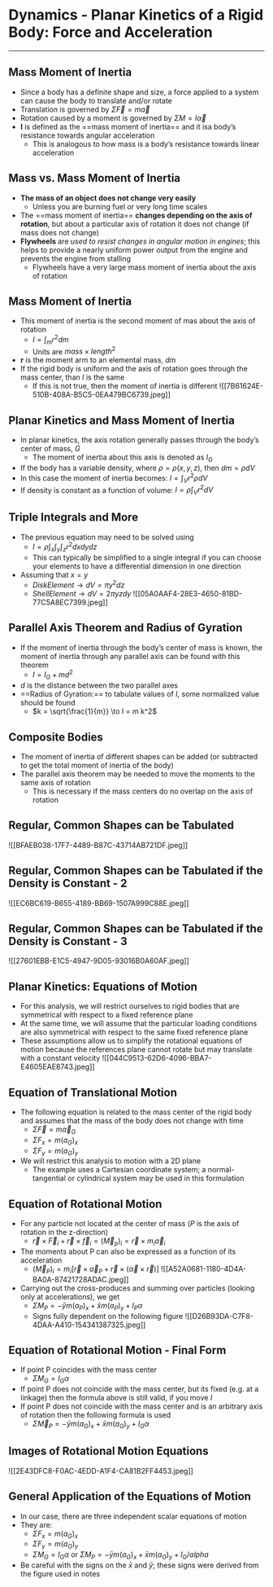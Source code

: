 # Dynamics - Planar Kinetics of a Rigid Body: Force and Acceleration
___
## Mass Moment of Inertia
- Since a body has a definite shape and size, a force applied to a system can cause the body to translate and/or rotate
- Translation is governed by $\Sigma \overrightarrow{F} = m\overrightarrow{a}$
- Rotation caused by a moment is governed by $\Sigma M = I \overrightarrow{\alpha}$
- **I** is defined as the ==mass moment of inertia== and it isa body’s resistance towards angular acceleration
	- This is analogous to how mass is a body’s resistance towards linear acceleration
## Mass vs. Mass Moment of Inertia
- **The mass of an object does not change very easily**
	- Unless you are burning fuel or very long time scales
- The ==mass moment of inertia== **changes depending on the axis of rotation**, but about a particular axis of rotation it does not change (if mass does not change)
- **Flywheels** are *used to resist changes in angular motion in engines*; this helps to provide a nearly uniform power output from the engine and prevents the engine from stalling
	- Flywheels have a very large mass moment of inertia about the axis of rotation 
## Mass Moment of Inertia
- This moment of inertia is the second moment of mas about the axis of rotation
	-  $I = \int_{m} r^2 dm$ 
	- Units are $mass \times length^2$
- **r** is the moment arm to an elemental mass, *dm*
- If the rigid body is uniform and the axis of rotation goes through the mass center, than *I* is the same
	- If this is not true, then the moment of inertia is different
![[7B61624E-510B-408A-B5C5-0EA479BC6739.jpeg]]
## Planar Kinetics and Mass Moment of Inertia
- In planar kinetics, the axis rotation generally passes through the body’s center of mass, *G*
	- The moment of inertia about this axis is denoted as $I_G$
- If the body has a variable density, where $\rho = \rho(x, y, z)$, then $dm = \rho dV$
- In this case the moment of inertia becomes: $I = \int_{V} r^2 \rho dV$
- If density is constant as a function of volume: $I = \rho \int_{V} r^2 dV$
## Triple Integrals and More
- The previous equation may need to be solved using
	- $I = \rho \int_{x} \int_{y} \int_{z} r^2 dx dy dz$
	- This can typically be simplified to a single integral if you can choose your elements to have a differential dimension in one direction
- Assuming that $x=y$ 
	- $Disk Element \to dV = \pi y^2 dz$
	- $Shell Element \to dV = 2 \pi y z dy$
![[05A0AAF4-28E3-4650-81BD-77C5A8EC7399.jpeg]]
## Parallel Axis Theorem and Radius of Gyration
- If the moment of inertia through the body’s center of mass is known, the moment of inertia through any parallel axis can be found with this theorem
	- $I = I_G + md^2$
- *d* is the distance between the two parallel axes
- ==Radius of Gyration:== to tabulate values of *I*, some normalized value should be found
	- $k = \sqrt{\frac{1}{m}} \to I = m k^2$
## Composite Bodies
- The moment of inertia of different shapes can be added (or subtracted to get the total moment of inertia of the body)
- The parallel axis theorem may be needed to move the moments to the same axis of rotation
	- This is necessary if the mass centers do no overlap on the axis of rotation
## Regular, Common Shapes can be Tabulated
![[BFAEB038-17F7-4489-B87C-43714AB721DF.jpeg]]
## Regular, Common Shapes can be Tabulated if the Density is Constant - 2
![[EC6BC619-B655-4189-BB69-1507A999C88E.jpeg]]
## Regular, Common Shapes can be Tabulated if the Density is Constant - 3
![[27601EBB-E1C5-4947-9D05-93016B0A60AF.jpeg]]
## Planar Kinetics: Equations of Motion
- For this analysis, we will restrict ourselves to rigid bodies that are symmetrical with respect to a fixed reference plane
- At the same time, we will assume that the particular loading conditions are also symmetrical with respect to the same fixed reference plane
- These assumptions allow us to simplify the rotational equations of motion because the references plane cannot rotate but may translate with a constant velocity
![[044C9513-62D6-4096-BBA7-E4605EAE8743.jpeg]]
## Equation of Translational Motion
- The following equation is related to the mass center of the rigid body and assumes that the mass of the body does not change with time
	- $\Sigma \overrightarrow{F} = m \overrightarrow{a}_{G}$
	- $\Sigma F_x = m(a_G)_x$
	- $\Sigma F_y = m(a_G)_y$
- We will restrict this analysis to motion with a 2D plane
	- The example uses a Cartesian coordinate system; a normal-tangential or cylindrical system may be used in this formulation
## Equation of Rotational Motion
- For any particle not located at the center of mass (*P* is the axis of rotation in the z-direction)
	- $\overrightarrow{r} \times \overrightarrow{F}_i + \overrightarrow{r} \times \overrightarrow{f}_i = (\overrightarrow{M}_p)_i = \overrightarrow{r} \times m_i \overrightarrow{a}_i$
- The moments about P can also be expressed as a function of its acceleration
	- $(\overrightarrow{M}_P)_i = m_i [\overrightarrow{r} \times \overrightarrow{a}_P + \overrightarrow{r} \times (\overrightarrow{\alpha} \times \overrightarrow{r})]$
![[A52A0681-1180-4D4A-BA0A-87421728ADAC.jpeg]]
- Carrying out the cross-produces and summing over particles (looking only at accelerations), we get
	- $\Sigma M_P = -\bar{y}m (a_P)_x + \bar{x}m (a_P)_y + I_P \alpha$
	- Signs fully dependent on the following figure
![[D26B93DA-C7F8-4DAA-A410-154341387325.jpeg]]
## Equation of Rotational Motion - Final Form
- If point P coincides with the mass center
	- $\Sigma M_G = I_G \alpha$
- If point P does not coincide with the mass center, but its fixed (e.g. at a linkage) then the formula above is still valid, if you move *I*
- If point P does not coincide with the mass center and is an arbitrary axis of rotation then the following formula is used
	- $\Sigma \overrightarrow{M}_P = -\bar{y}m (a_G)_x + \bar{x}m(a_G)_y + I_G \alpha$
## Images of Rotational Motion Equations
![[2E43DFC8-F0AC-4EDD-A1F4-CA81B2FF4453.jpeg]]
## General Application of the Equations of Motion
- In our case, there are three independent scalar equations of motion
- They are:
	- $\Sigma F_x = m(a_G)_x$
	- $\Sigma F_y = m(a_G)_y$
	- $\Sigma M_G = I_G \alpha$ or $\Sigma M_P = -\bar{y}m(a_G)_x + \bar{x}m(a_G)_y + I_G /alpha$
- Be careful with the signs on the $\bar{x}$ and $\bar{y}$; these signs were derived from the figure used in notes